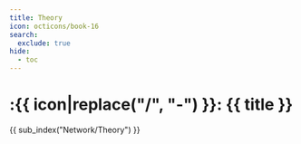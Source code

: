 ```yaml
---
title: Theory
icon: octicons/book-16
search:
  exclude: true
hide:
  - toc
---
```


# :{{ icon|replace("/", "-") }}: {{ title }}

{{ sub_index("Network/Theory") }}

